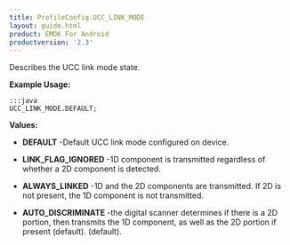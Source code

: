 ```yaml
---
title: ProfileConfig.UCC_LINK_MODE
layout: guide.html
product: EMDK For Android
productversion: '2.3'
---
```


Describes the UCC link mode state.

 

**Example Usage:**
	
	:::java	
	UCC_LINK_MODE.DEFAULT;


**Values:**

* **DEFAULT** -Default UCC link mode configured on device.

* **LINK_FLAG_IGNORED** -1D component is transmitted regardless of whether a 2D component is detected.

* **ALWAYS_LINKED** -1D and the 2D components are transmitted. If 2D is not present, the 1D component is not transmitted.

* **AUTO_DISCRIMINATE** -the digital scanner determines if there is a 2D portion, then transmits the 1D component, as well as the 2D portion if present (default). (default).













